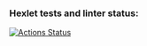 ### Hexlet tests and linter status:
[![Actions Status](https://github.com/LAMENTIN28/python-project-49/actions/workflows/hexlet-check.yml/badge.svg)](https://github.com/LAMENTIN28/python-project-49/actions)